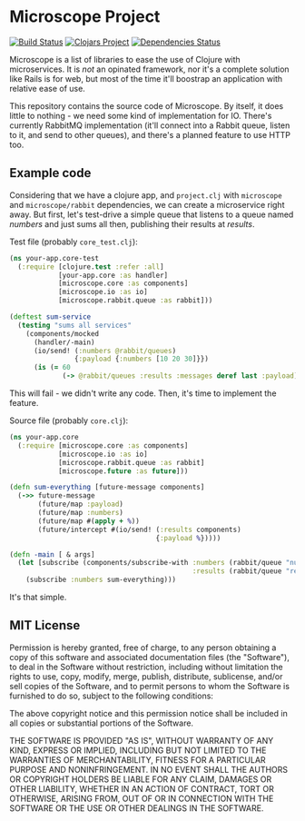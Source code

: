 # Microscope Project
[![Build Status](https://travis-ci.org/acessocard/microscope.svg?branch=master)](https://travis-ci.org/acessocard/microscope)
[![Clojars Project](https://img.shields.io/clojars/v/microscope.svg)](https://clojars.org/microscope)
[![Dependencies Status](https://jarkeeper.com/acessocard/microscope/status.svg)](https://jarkeeper.com/acessocard/microscope)

Microscope is a list of libraries to ease the use of Clojure with microservices.
It is _not_ an opinated framework, nor it's a complete solution like Rails is
for web, but most of the time it'll boostrap an application with relative ease of use.

This repository contains the source code of Microscope. By
itself, it does little to nothing - we need some kind of implementation for IO. There's
currently RabbitMQ implementation (it'll connect into a Rabbit queue, listen to it, and
send to other queues), and there's a planned feature to use HTTP too.

## Example code

Considering that we have a clojure app, and `project.clj` with `microscope` and
`microscope/rabbit` dependencies, we can create a microservice right away. But first,
let's test-drive a simple queue that listens to a queue named *numbers* and just sums all
then, publishing their results at *results*.

Test file (probably `core_test.clj`):

```clojure
(ns your-app.core-test
  (:require [clojure.test :refer :all]
            [your-app.core :as handler]
            [microscope.core :as components]
            [microscope.io :as io]
            [microscope.rabbit.queue :as rabbit]))

(deftest sum-service
  (testing "sums all services"
    (components/mocked
      (handler/-main)
      (io/send! (:numbers @rabbit/queues)
                {:payload {:numbers [10 20 30]}})
      (is (= 60
             (-> @rabbit/queues :results :messages deref last :payload))))))
```

This will fail - we didn't write any code. Then, it's time to implement the feature.

Source file (probably `core.clj`):

```clojure
(ns your-app.core
  (:require [microscope.core :as components]
            [microscope.io :as io]
            [microscope.rabbit.queue :as rabbit]
            [microscope.future :as future]))

(defn sum-everything [future-message components]
  (->> future-message
       (future/map :payload)
       (future/map :numbers)
       (future/map #(apply + %))
       (future/intercept #(io/send! (:results components)
                                    {:payload %}))))

(defn -main [ & args]
  (let [subscribe (components/subscribe-with :numbers (rabbit/queue "numbers")
                                             :results (rabbit/queue "results"))]
    (subscribe :numbers sum-everything)))
```

It's that simple.

## MIT License

Permission is hereby granted, free of charge, to any person obtaining a copy of this software and associated documentation files (the "Software"), to deal in the Software without restriction, including without limitation the rights to use, copy, modify, merge, publish, distribute, sublicense, and/or sell copies of the Software, and to permit persons to whom the Software is furnished to do so, subject to the following conditions:

The above copyright notice and this permission notice shall be included in all copies or substantial portions of the Software.

THE SOFTWARE IS PROVIDED "AS IS", WITHOUT WARRANTY OF ANY KIND, EXPRESS OR IMPLIED, INCLUDING BUT NOT LIMITED TO THE WARRANTIES OF MERCHANTABILITY, FITNESS FOR A PARTICULAR PURPOSE AND NONINFRINGEMENT. IN NO EVENT SHALL THE AUTHORS OR COPYRIGHT HOLDERS BE LIABLE FOR ANY CLAIM, DAMAGES OR OTHER LIABILITY, WHETHER IN AN ACTION OF CONTRACT, TORT OR OTHERWISE, ARISING FROM, OUT OF OR IN CONNECTION WITH THE SOFTWARE OR THE USE OR OTHER DEALINGS IN THE SOFTWARE.
